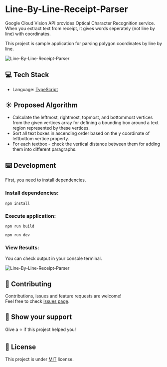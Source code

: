 # Line-By-Line-Receipt-Parser
Google Cloud Vision API provides Optical Character Recognition service. When you extract text from receipt, it gives words seperately (not line by line) with coordinates. 

This project is sample application for parsing polygon coordinates by line by line.

![Line-By-Line-Receipt-Parser](https://github.com/mehmetnuribolat/Line-By-Line-Receipt-Parser/assets/145845943/e50c81dc-7485-4b9c-8fdf-40ffd007e041)


## 💻 Tech Stack

- Language: [TypeScript](https://www.typescriptlang.org/)

## ☀️ Proposed Algorithm

- Calculate the leftmost, rightmost, topmost, and bottommost vertices from the given vertices array for defining a bounding box around a text region represented by these vertices.
- Sort all text boxes in ascending order based on the y coordinate of leftbottom vertice property.
- For each textbox - check the vertical distance between them for adding them  into different paragraphs.

## ⌨️ Development

First, you need to install dependencies.

### Install dependencies:

```
npm install
```

### Execute application:

```
npm run build
```
```
npm run dev
```

### View Results:
You can check output in your console terminal.

![Line-By-Line-Receipt-Parser](https://github.com/mehmetnuribolat/Line-By-Line-Receipt-Parser/assets/145845943/89d5e9ca-cc33-4cf9-826f-bc2c1430a95b)

## 🤝 Contributing

Contributions, issues and feature requests are welcome!<br />Feel free to check [issues page](https://github.com/mehmetnuribolat/Line-By-Line-Receipt-Parser/issues).

## :pray: Show your support

Give a ⭐️ if this project helped you!

## 📝 License

This project is under [MIT](https://github.com/mehmetnuribolat/Line-By-Line-Receipt-Parser/blob/main/LICENSE) license.
